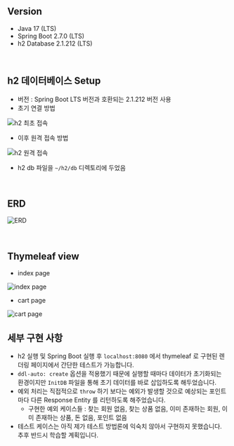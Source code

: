 ## Version

- Java 17 (LTS)
- Spring Boot 2.7.0 (LTS)
- h2 Database 2.1.212 (LTS)

<br/>

## h2 데이터베이스 Setup

- 버전 : Spring Boot LTS 버전과 호환되는 2.1.212 버전 사용
- 초기 연결 방법

![h2 최초 접속](https://user-images.githubusercontent.com/75058239/169972431-22b4bcfb-a66a-46a0-beb1-dbb18991bf25.png)

- 이후 원격 접속 방법

![h2 원격 접속](https://user-images.githubusercontent.com/75058239/169972514-9f26f5dd-e898-4a40-9ecd-729aea9dd675.png)

- h2 db 파일을 `~/h2/db` 디렉토리에 두었음

<br/>

## ERD

![ERD](https://user-images.githubusercontent.com/75058239/170810957-7af71cf3-0e1a-49a3-8f96-120d56e75b8d.png)

<br/>

## Thymeleaf view

- index page

![index page](https://user-images.githubusercontent.com/75058239/170810104-20e5ff93-5c46-4671-bae7-f147867191a6.png)

- cart page

![cart page](https://user-images.githubusercontent.com/75058239/170870271-d286adf7-1de7-4111-90ba-ae0d0e1e06bc.png)

## 세부 구현 사항

- h2 실행 및 Spring Boot 실행 후 `localhost:8080` 에서 thymeleaf 로 구현된 렌더링 페이지에서 간단한 테스트가 가능합니다.
- `ddl-auto: create` 옵션을 적용했기 때문에 실행할 때마다 데이터가 초기화되는 환경이지만 `InitDB` 파일을 통해 초기 데이터를 바로 삽입하도록 해두었습니다.
- 예외 처리는 직접적으로 `throw` 하기 보다는 예외가 발생할 것으로 예상되는 포인트마다 다른 Response Entity 를 리턴하도록 해주었습니다.
  - 구현한 예외 케이스들 : 찾는 회원 없음, 찾는 상품 없음, 이미 존재하는 회원, 이미 존재하는 상품, 돈 없음, 포인트 없음
- 테스트 케이스는 아직 제가 테스트 방법론에 익숙치 않아서 구현하지 못했습니다. 추후 반드시 학습할 계획입니다.
